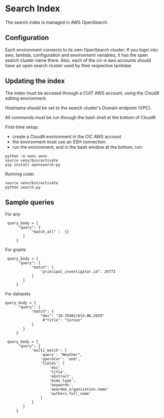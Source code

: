 
Search Index
============

The search index is managed in AWS OpenSearch

Configuration
--------------

Each environment connects to its own OpenSearch cluster: If you login
into aws, lambda, configuration and environment variables, it has the
open search cluster name there. Also, each of the cic-e aws accounts
should have an open search cluster used by their respective lambdas


Updating the index
-------------------

The index must be accesed through a CUIT AWS account, using the Cloud9 editing
environment.

Hostname should be set to the search cluster's Domain endpoint (VPC).

All commands must be run through the bash shell at the bottom of Cloud9.

First-time setup:
- create a Cloud9 environment in the CIC AWS account
- the environment must use an SSH connection
- run the environment, and in the bash window at the bottom, run:
```
python -m venv venv
source venv/bin/activate
pip install opensearch-py
```

Running code:
```
source venv/bin/activate
python search.py 
```

Sample queries
----------------

For any
```
 query_body = {
      "query": {
            "match_all" :  {}
        }
     }
```

For grants
```
 query_body = {
      "query": {
            "match": {
                "principal_investigator.id": 24773
            }
        }
     }
```

For datasets
```
query_body = {
      "query": {
            "match": {
                "doi": "10.35482/bld.06.2019"
                 #"title": "Cornus"
            }
        }
     }

 query_body = {
      "query": {
            'multi_match': {
                'query': "Weather",
                'operator': 'and',
                'fields': [
                    'doi', 
                    'title', 
                    'abstract',
                    'mime_type', 
                    'keywords', 
                    'awardee_organization.name'
                    'authors.full_name'
                ]
            }
        }
     }
```

